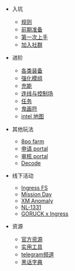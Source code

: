 - 入坑
  - [规则](starter/rule.md)
  - [前期准备](starter/prepare.md)
  - [第一次上手](starter/beginning.md)
  - [加入社群](starter/community.md)

- 进阶
  - [各类装备](advanced/items.md)
  - [强化模组](advanced/mod.md)
  - [充能](advanced/recharge.md)
  - [连线与控制场](advanced/linkfield.md)
  - [任务](advanced/mission.md)
  - [鬼画符](advanced/glyph.md)
  - [intel 地图](advanced/intelmap.md)

- 其他玩法
  - [8po farm](other/ff.md)
  - [申请 portal](other/portal_app.md)
  - [审核 portal](other/portal_opr.md)
  - [Decode](other/decode.md)

- 线下活动
  - [Ingress FS](event/ifs.md)
  - [Mission Day](event/md.md)
  - [XM Anomaly](event/xma.md)
  - [NL-1331](event/nl1331.md)
  - [GORUCK x Ingress](event/goruck)

- 资源
  - [官方资源](resource/official.md)
  - [实用工具](resource/tool.md)
  - [telegram频道](resource/telegram.md)
  - [黑话字典](resource/dictionary.md)